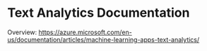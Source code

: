 <!-- 
NavPath: Text Analytics
LinkLabel: Oveview
Url: text-analytics/documentation
Weight: 100
-->
# Text Analytics Documentation
Overview: https://azure.microsoft.com/en-us/documentation/articles/machine-learning-apps-text-analytics/

